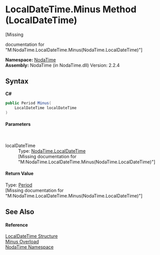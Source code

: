 # LocalDateTime.Minus Method (LocalDateTime)
 

\[Missing <summary> documentation for "M:NodaTime.LocalDateTime.Minus(NodaTime.LocalDateTime)"\]

**Namespace:**&nbsp;<a href="N_NodaTime">NodaTime</a><br />**Assembly:**&nbsp;NodaTime (in NodaTime.dll) Version: 2.2.4

## Syntax

**C#**<br />
``` C#
public Period Minus(
	LocalDateTime localDateTime
)
```


#### Parameters
&nbsp;<dl><dt>localDateTime</dt><dd>Type: <a href="T_NodaTime_LocalDateTime">NodaTime.LocalDateTime</a><br />\[Missing <param name="localDateTime"/> documentation for "M:NodaTime.LocalDateTime.Minus(NodaTime.LocalDateTime)"\]</dd></dl>

#### Return Value
Type: <a href="T_NodaTime_Period">Period</a><br />\[Missing <returns> documentation for "M:NodaTime.LocalDateTime.Minus(NodaTime.LocalDateTime)"\]

## See Also


#### Reference
<a href="T_NodaTime_LocalDateTime">LocalDateTime Structure</a><br /><a href="Overload_NodaTime_LocalDateTime_Minus">Minus Overload</a><br /><a href="N_NodaTime">NodaTime Namespace</a><br />